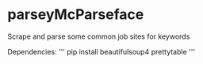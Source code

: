 # parseyMcParseface
Scrape and parse some common job sites for keywords


Dependencies:
'''
pip install beautifulsoup4 prettytable 
'''


